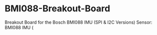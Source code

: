 # BMI088-Breakout-Board
Breakout Board for the Bosch BMI088 IMU (SPI &amp; I2C Versions)
Sensor: BMI088 IMU (

